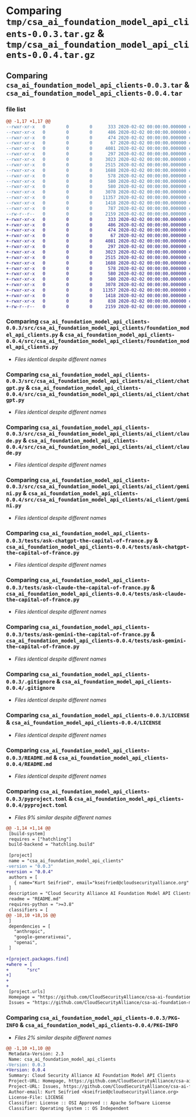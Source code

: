 # Comparing `tmp/csa_ai_foundation_model_api_clients-0.0.3.tar.gz` & `tmp/csa_ai_foundation_model_api_clients-0.0.4.tar.gz`

## Comparing `csa_ai_foundation_model_api_clients-0.0.3.tar` & `csa_ai_foundation_model_api_clients-0.0.4.tar`

### file list

```diff
@@ -1,17 +1,17 @@
--rwxr-xr-x   0        0        0      333 2020-02-02 00:00:00.000000 csa_ai_foundation_model_api_clients-0.0.3/manual-package-update.md
--rwxr-xr-x   0        0        0      486 2020-02-02 00:00:00.000000 csa_ai_foundation_model_api_clients-0.0.3/setup-venv.sh
--rwxr-xr-x   0        0        0      474 2020-02-02 00:00:00.000000 csa_ai_foundation_model_api_clients-0.0.3/.github/workflows/release.yml
--rwxr-xr-x   0        0        0       67 2020-02-02 00:00:00.000000 csa_ai_foundation_model_api_clients-0.0.3/src/csa_ai_foundation_model_api_clients/__init__.py
--rwxr-xr-x   0        0        0     4081 2020-02-02 00:00:00.000000 csa_ai_foundation_model_api_clients-0.0.3/src/csa_ai_foundation_model_api_clients/foundation_model_api_clients.py
--rwxr-xr-x   0        0        0      297 2020-02-02 00:00:00.000000 csa_ai_foundation_model_api_clients-0.0.3/src/csa_ai_foundation_model_api_clients/ai_client/__init__.py
--rwxr-xr-x   0        0        0     3023 2020-02-02 00:00:00.000000 csa_ai_foundation_model_api_clients-0.0.3/src/csa_ai_foundation_model_api_clients/ai_client/chatgpt.py
--rwxr-xr-x   0        0        0     2515 2020-02-02 00:00:00.000000 csa_ai_foundation_model_api_clients-0.0.3/src/csa_ai_foundation_model_api_clients/ai_client/claude.py
--rwxr-xr-x   0        0        0     1688 2020-02-02 00:00:00.000000 csa_ai_foundation_model_api_clients-0.0.3/src/csa_ai_foundation_model_api_clients/ai_client/gemini.py
--rwxr-xr-x   0        0        0      578 2020-02-02 00:00:00.000000 csa_ai_foundation_model_api_clients-0.0.3/tests/ask-chatgpt-the-capital-of-france.py
--rwxr-xr-x   0        0        0      580 2020-02-02 00:00:00.000000 csa_ai_foundation_model_api_clients-0.0.3/tests/ask-claude-the-capital-of-france.py
--rwxr-xr-x   0        0        0      580 2020-02-02 00:00:00.000000 csa_ai_foundation_model_api_clients-0.0.3/tests/ask-gemini-the-capital-of-france.py
--rwxr-xr-x   0        0        0     3078 2020-02-02 00:00:00.000000 csa_ai_foundation_model_api_clients-0.0.3/.gitignore
--rwxr-xr-x   0        0        0    11357 2020-02-02 00:00:00.000000 csa_ai_foundation_model_api_clients-0.0.3/LICENSE
--rwxr-xr-x   0        0        0     1418 2020-02-02 00:00:00.000000 csa_ai_foundation_model_api_clients-0.0.3/README.md
--rwxr-xr-x   0        0        0      787 2020-02-02 00:00:00.000000 csa_ai_foundation_model_api_clients-0.0.3/pyproject.toml
--rw-r--r--   0        0        0     2159 2020-02-02 00:00:00.000000 csa_ai_foundation_model_api_clients-0.0.3/PKG-INFO
+-rwxr-xr-x   0        0        0      333 2020-02-02 00:00:00.000000 csa_ai_foundation_model_api_clients-0.0.4/manual-package-update.md
+-rwxr-xr-x   0        0        0      486 2020-02-02 00:00:00.000000 csa_ai_foundation_model_api_clients-0.0.4/setup-venv.sh
+-rwxr-xr-x   0        0        0      474 2020-02-02 00:00:00.000000 csa_ai_foundation_model_api_clients-0.0.4/.github/workflows/release.yml
+-rwxr-xr-x   0        0        0       67 2020-02-02 00:00:00.000000 csa_ai_foundation_model_api_clients-0.0.4/src/csa_ai_foundation_model_api_clients/__init__.py
+-rwxr-xr-x   0        0        0     4081 2020-02-02 00:00:00.000000 csa_ai_foundation_model_api_clients-0.0.4/src/csa_ai_foundation_model_api_clients/foundation_model_api_clients.py
+-rwxr-xr-x   0        0        0      297 2020-02-02 00:00:00.000000 csa_ai_foundation_model_api_clients-0.0.4/src/csa_ai_foundation_model_api_clients/ai_client/__init__.py
+-rwxr-xr-x   0        0        0     3023 2020-02-02 00:00:00.000000 csa_ai_foundation_model_api_clients-0.0.4/src/csa_ai_foundation_model_api_clients/ai_client/chatgpt.py
+-rwxr-xr-x   0        0        0     2515 2020-02-02 00:00:00.000000 csa_ai_foundation_model_api_clients-0.0.4/src/csa_ai_foundation_model_api_clients/ai_client/claude.py
+-rwxr-xr-x   0        0        0     1688 2020-02-02 00:00:00.000000 csa_ai_foundation_model_api_clients-0.0.4/src/csa_ai_foundation_model_api_clients/ai_client/gemini.py
+-rwxr-xr-x   0        0        0      578 2020-02-02 00:00:00.000000 csa_ai_foundation_model_api_clients-0.0.4/tests/ask-chatgpt-the-capital-of-france.py
+-rwxr-xr-x   0        0        0      580 2020-02-02 00:00:00.000000 csa_ai_foundation_model_api_clients-0.0.4/tests/ask-claude-the-capital-of-france.py
+-rwxr-xr-x   0        0        0      580 2020-02-02 00:00:00.000000 csa_ai_foundation_model_api_clients-0.0.4/tests/ask-gemini-the-capital-of-france.py
+-rwxr-xr-x   0        0        0     3078 2020-02-02 00:00:00.000000 csa_ai_foundation_model_api_clients-0.0.4/.gitignore
+-rwxr-xr-x   0        0        0    11357 2020-02-02 00:00:00.000000 csa_ai_foundation_model_api_clients-0.0.4/LICENSE
+-rwxr-xr-x   0        0        0     1418 2020-02-02 00:00:00.000000 csa_ai_foundation_model_api_clients-0.0.4/README.md
+-rwxr-xr-x   0        0        0      838 2020-02-02 00:00:00.000000 csa_ai_foundation_model_api_clients-0.0.4/pyproject.toml
+-rw-r--r--   0        0        0     2159 2020-02-02 00:00:00.000000 csa_ai_foundation_model_api_clients-0.0.4/PKG-INFO
```

### Comparing `csa_ai_foundation_model_api_clients-0.0.3/src/csa_ai_foundation_model_api_clients/foundation_model_api_clients.py` & `csa_ai_foundation_model_api_clients-0.0.4/src/csa_ai_foundation_model_api_clients/foundation_model_api_clients.py`

 * *Files identical despite different names*

### Comparing `csa_ai_foundation_model_api_clients-0.0.3/src/csa_ai_foundation_model_api_clients/ai_client/chatgpt.py` & `csa_ai_foundation_model_api_clients-0.0.4/src/csa_ai_foundation_model_api_clients/ai_client/chatgpt.py`

 * *Files identical despite different names*

### Comparing `csa_ai_foundation_model_api_clients-0.0.3/src/csa_ai_foundation_model_api_clients/ai_client/claude.py` & `csa_ai_foundation_model_api_clients-0.0.4/src/csa_ai_foundation_model_api_clients/ai_client/claude.py`

 * *Files identical despite different names*

### Comparing `csa_ai_foundation_model_api_clients-0.0.3/src/csa_ai_foundation_model_api_clients/ai_client/gemini.py` & `csa_ai_foundation_model_api_clients-0.0.4/src/csa_ai_foundation_model_api_clients/ai_client/gemini.py`

 * *Files identical despite different names*

### Comparing `csa_ai_foundation_model_api_clients-0.0.3/tests/ask-chatgpt-the-capital-of-france.py` & `csa_ai_foundation_model_api_clients-0.0.4/tests/ask-chatgpt-the-capital-of-france.py`

 * *Files identical despite different names*

### Comparing `csa_ai_foundation_model_api_clients-0.0.3/tests/ask-claude-the-capital-of-france.py` & `csa_ai_foundation_model_api_clients-0.0.4/tests/ask-claude-the-capital-of-france.py`

 * *Files identical despite different names*

### Comparing `csa_ai_foundation_model_api_clients-0.0.3/tests/ask-gemini-the-capital-of-france.py` & `csa_ai_foundation_model_api_clients-0.0.4/tests/ask-gemini-the-capital-of-france.py`

 * *Files identical despite different names*

### Comparing `csa_ai_foundation_model_api_clients-0.0.3/.gitignore` & `csa_ai_foundation_model_api_clients-0.0.4/.gitignore`

 * *Files identical despite different names*

### Comparing `csa_ai_foundation_model_api_clients-0.0.3/LICENSE` & `csa_ai_foundation_model_api_clients-0.0.4/LICENSE`

 * *Files identical despite different names*

### Comparing `csa_ai_foundation_model_api_clients-0.0.3/README.md` & `csa_ai_foundation_model_api_clients-0.0.4/README.md`

 * *Files identical despite different names*

### Comparing `csa_ai_foundation_model_api_clients-0.0.3/pyproject.toml` & `csa_ai_foundation_model_api_clients-0.0.4/pyproject.toml`

 * *Files 9% similar despite different names*

```diff
@@ -1,14 +1,14 @@
 [build-system]
 requires = ["hatchling"]
 build-backend = "hatchling.build"
 
 [project]
 name = "csa_ai_foundation_model_api_clients"
-version = "0.0.3"
+version = "0.0.4"
 authors = [
   { name="Kurt Seifried", email="kseifried@cloudsecurityalliance.org" },
 ]
 description = "Cloud Security Alliance AI Foundation Model API Clients"
 readme = "README.md"
 requires-python = ">=3.8"
 classifiers = [
@@ -18,10 +18,16 @@
 ]
 dependencies = [
   "anthropic",
   "google-generativeai",
   "openai",
 ]
 
+[project.packages.find]
+where = [
+      	"src"
+]
+
+
 [project.urls]
 Homepage = "https://github.com/CloudSecurityAlliance/csa-ai-foundation-model-api-clients"
 Issues = "https://github.com/CloudSecurityAlliance/csa-ai-foundation-model-api-clients/issues"
```

### Comparing `csa_ai_foundation_model_api_clients-0.0.3/PKG-INFO` & `csa_ai_foundation_model_api_clients-0.0.4/PKG-INFO`

 * *Files 2% similar despite different names*

```diff
@@ -1,10 +1,10 @@
 Metadata-Version: 2.3
 Name: csa_ai_foundation_model_api_clients
-Version: 0.0.3
+Version: 0.0.4
 Summary: Cloud Security Alliance AI Foundation Model API Clients
 Project-URL: Homepage, https://github.com/CloudSecurityAlliance/csa-ai-foundation-model-api-clients
 Project-URL: Issues, https://github.com/CloudSecurityAlliance/csa-ai-foundation-model-api-clients/issues
 Author-email: Kurt Seifried <kseifried@cloudsecurityalliance.org>
 License-File: LICENSE
 Classifier: License :: OSI Approved :: Apache Software License
 Classifier: Operating System :: OS Independent
```


